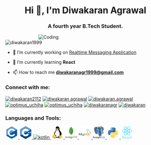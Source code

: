 <h1 align="center">Hi 👋, I'm Diwakaran Agrawal</h1>
<h3 align="center">A fourth year B.Tech Student.</h3>
<img align="right" alt = "Coding" width="400" src="https://raw.githubusercontent.com/TheDudeThatCode/TheDudeThatCode/master/Assets/Developer.gif">

<p align="left"> <img src="https://komarev.com/ghpvc/?username=diwakaran1999&label=Profile%20views&color=0e75b6&style=flat" alt="diwakaran1999" /> </p>

- 🔭 I’m currently working on [Realtime Messaging Application](https://github.com/diwakaran1999/RealTime-Messaging-App)

- 🌱 I’m currently learning **React**

- 📫 How to reach me **diwakaranagr1999@gmail.com**

<h3 align="left">Connect with me:</h3>
<p align="left">
<a href="https://twitter.com/diwakaran2112" target="blank"><img align="center" src="https://raw.githubusercontent.com/rahuldkjain/github-profile-readme-generator/master/src/images/icons/Social/twitter.svg" alt="diwakaran2112" height="30" width="40" /></a>
<a href="https://linkedin.com/in/diwakaran agrawal" target="blank"><img align="center" src="https://raw.githubusercontent.com/rahuldkjain/github-profile-readme-generator/master/src/images/icons/Social/linked-in-alt.svg" alt="diwakaran agrawal" height="30" width="40" /></a>
<a href="https://instagram.com/diwakaran.agrawal" target="blank"><img align="center" src="https://raw.githubusercontent.com/rahuldkjain/github-profile-readme-generator/master/src/images/icons/Social/instagram.svg" alt="diwakaran.agrawal" height="30" width="40" /></a>
<a href="https://www.leetcode.com/optimus_uchiha" target="blank"><img align="center" src="https://raw.githubusercontent.com/rahuldkjain/github-profile-readme-generator/master/src/images/icons/Social/leet-code.svg" alt="optimus_uchiha" height="30" width="40" /></a>
<a href="https://auth.geeksforgeeks.org/user/optimus_uchiha" target="blank"><img align="center" src="https://raw.githubusercontent.com/rahuldkjain/github-profile-readme-generator/master/src/images/icons/Social/geeks-for-geeks.svg" alt="optimus_uchiha" height="30" width="40" /></a>
<a href="https://www.codechef.com/users/diwakaranagr" target="blank"><img align="center" src="https://cdn.jsdelivr.net/npm/simple-icons@3.1.0/icons/codechef.svg" alt="diwakaranagr" height="30" width="40" /></a>
<a href="https://codeforces.com/profile/diwakaran" target="blank"><img align="center" src="https://raw.githubusercontent.com/rahuldkjain/github-profile-readme-generator/master/src/images/icons/Social/codeforces.svg" alt="diwakaran" height="30" width="40" /></a>
</p>

<h3 align="left">Languages and Tools:</h3>
<p align="left"> <a href="https://www.cprogramming.com/" target="_blank" rel="noreferrer"> <img src="https://raw.githubusercontent.com/devicons/devicon/master/icons/c/c-original.svg" alt="c" width="40" height="40"/> </a> <a href="https://www.w3schools.com/cpp/" target="_blank" rel="noreferrer"> <img src="https://raw.githubusercontent.com/devicons/devicon/master/icons/cplusplus/cplusplus-original.svg" alt="cplusplus" width="40" height="40"/> </a> <a href="https://kotlinlang.org" target="_blank" rel="noreferrer"> <img src="https://www.vectorlogo.zone/logos/kotlinlang/kotlinlang-icon.svg" alt="kotlin" width="40" height="40"/> </a> <a href="https://www.linux.org/" target="_blank" rel="noreferrer"> <img src="https://raw.githubusercontent.com/devicons/devicon/master/icons/linux/linux-original.svg" alt="linux" width="40" height="40"/> </a> <a href="https://www.mongodb.com/" target="_blank" rel="noreferrer"> <img src="https://raw.githubusercontent.com/devicons/devicon/master/icons/mongodb/mongodb-original-wordmark.svg" alt="mongodb" width="40" height="40"/> </a> <a href="https://www.mysql.com/" target="_blank" rel="noreferrer"> <img src="https://raw.githubusercontent.com/devicons/devicon/master/icons/mysql/mysql-original-wordmark.svg" alt="mysql" width="40" height="40"/> </a> <a href="https://www.postgresql.org" target="_blank" rel="noreferrer"> <img src="https://raw.githubusercontent.com/devicons/devicon/master/icons/postgresql/postgresql-original-wordmark.svg" alt="postgresql" width="40" height="40"/> </a> <a href="https://www.python.org" target="_blank" rel="noreferrer"> <img src="https://raw.githubusercontent.com/devicons/devicon/master/icons/python/python-original.svg" alt="python" width="40" height="40"/> </a> <a href="https://reactjs.org/" target="_blank" rel="noreferrer"> <img src="https://raw.githubusercontent.com/devicons/devicon/master/icons/react/react-original-wordmark.svg" alt="react" width="40" height="40"/> </a> </p>
